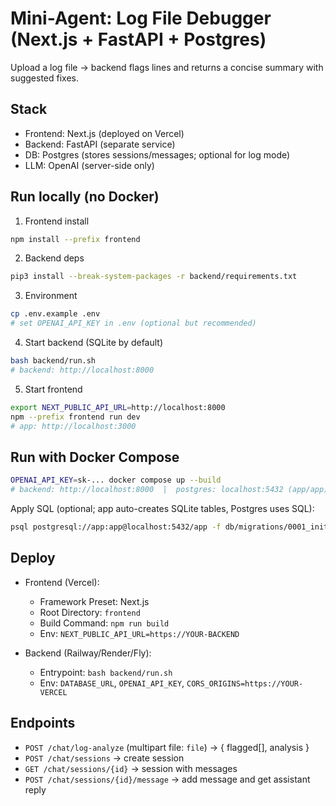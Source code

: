 # Mini-Agent: Log File Debugger (Next.js + FastAPI + Postgres)

Upload a log file → backend flags lines and returns a concise summary with suggested fixes.

## Stack

- Frontend: Next.js (deployed on Vercel)
- Backend: FastAPI (separate service)
- DB: Postgres (stores sessions/messages; optional for log mode)
- LLM: OpenAI (server-side only)

## Run locally (no Docker)

1) Frontend install

```bash
npm install --prefix frontend
```

2) Backend deps

```bash
pip3 install --break-system-packages -r backend/requirements.txt
```

3) Environment

```bash
cp .env.example .env
# set OPENAI_API_KEY in .env (optional but recommended)
```

4) Start backend (SQLite by default)

```bash
bash backend/run.sh
# backend: http://localhost:8000
```

5) Start frontend

```bash
export NEXT_PUBLIC_API_URL=http://localhost:8000
npm --prefix frontend run dev
# app: http://localhost:3000
```

## Run with Docker Compose

```bash
OPENAI_API_KEY=sk-... docker compose up --build
# backend: http://localhost:8000  |  postgres: localhost:5432 (app/app)
```

Apply SQL (optional; app auto-creates SQLite tables, Postgres uses SQL):

```bash
psql postgresql://app:app@localhost:5432/app -f db/migrations/0001_init.sql
```

## Deploy

- Frontend (Vercel):
  - Framework Preset: Next.js
  - Root Directory: `frontend`
  - Build Command: `npm run build`
  - Env: `NEXT_PUBLIC_API_URL=https://YOUR-BACKEND`

- Backend (Railway/Render/Fly):
  - Entrypoint: `bash backend/run.sh`
  - Env: `DATABASE_URL`, `OPENAI_API_KEY`, `CORS_ORIGINS=https://YOUR-VERCEL`

## Endpoints

- `POST /chat/log-analyze` (multipart file: `file`) → { flagged[], analysis }
- `POST /chat/sessions` → create session
- `GET /chat/sessions/{id}` → session with messages
- `POST /chat/sessions/{id}/message` → add message and get assistant reply

